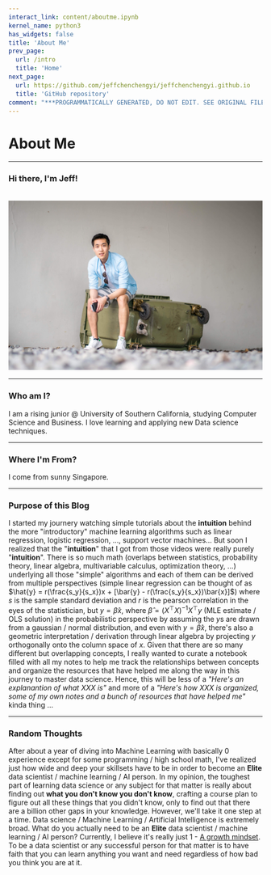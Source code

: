```yaml
---
interact_link: content/aboutme.ipynb
kernel_name: python3
has_widgets: false
title: 'About Me'
prev_page:
  url: /intro
  title: 'Home'
next_page:
  url: https://github.com/jeffchenchengyi/jeffchenchengyi.github.io
  title: 'GitHub repository'
comment: "***PROGRAMMATICALLY GENERATED, DO NOT EDIT. SEE ORIGINAL FILES IN /content***"
---
```



# About Me

---
### Hi there, I'm Jeff!
<br>
<img src='./images/header.jpg'>

---
### Who am I?
I am a rising junior @ University of Southern California, studying Computer Science and Business. I love learning and applying new Data science techniques.

---
### Where I'm From?
I come from sunny Singapore.

---
### Purpose of this Blog
I started my journery watching simple tutorials about the **intuition** behind the more "introductory" machine learning algorithms such as linear regression, logistic regression, ..., support vector machines... But soon I realized that the "**intuition**" that I got from those videos were really purely "**intuition**". There is so much math (overlaps between statistics, probability theory, linear algebra, multivariable calculus, optimization theory, ...) underlying all those "simple" algorithms and each of them can be derived from multiple perspectives (simple linear regression can be thought of as $\hat{y} = r(\frac{s_y}{s_x})x + [\bar{y} - r(\frac{s_y}{s_x})\bar{x}]$) where $s$ is the sample standard deviation and $r$ is the pearson correlation in the eyes of the statistician, but $y = \hat{\beta}x$, where $\hat{\beta} = {(X^\top X)}^{-1} X^\top y$ (MLE estimate / OLS solution) in the probabilistic perspective by assuming the $y$s are drawn from a gaussian / normal distribution, and even with $y = \hat{\beta}x$, there's also a geometric interpretation / derivation through linear algebra by projecting $y$ orthogonally onto the column space of $x$. Given that there are so many different but overlapping concepts, I really wanted to curate a notebook filled with all my notes to help me track the relationships between concepts and organize the resources that have helped me along the way in this journey to master data science. Hence, this will be less of a *"Here's an explanantion of what XXX is"* and more of a *"Here's how XXX is organized, some of my own notes and a bunch of resources that have helped me"* kinda thing ...

---
### Random Thoughts
After about a year of diving into Machine Learning with basically 0 experience except for some programming / high school math, I've realized just how wide and deep your skillsets have to be  in order to become an **Elite** data scientist / machine learning / AI person. In my opinion, the toughest part of learning data science or any subject for that matter is really about finding out **what you don't know you don't know**, crafting a course plan to figure out all these things that you didn't know, only to find out that there are a billion other gaps in your knowledge. However, we'll take it one step at a time. Data science / Machine Learning / Artificial Intelligence is extremely broad. What do you actually need to be an **Elite** data scientist / machine learning / AI person? Currently, I believe it's really just 1 - [A growth mindset](https://www.youtube.com/watch?v=qjBdcyueom8&t=205s). To be a data scientist or any successful person for that matter is to have faith that you can learn anything you want and need regardless of how bad you think you are at it.

